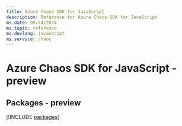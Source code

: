 ```yaml
---
title: Azure Chaos SDK for JavaScript
description: Reference for Azure Chaos SDK for JavaScript
ms.date: 09/24/2024
ms.topic: reference
ms.devlang: javascript
ms.service: chaos
---
```

# Azure Chaos SDK for JavaScript - preview
## Packages - preview
[!INCLUDE [packages](chaos-index.md)]